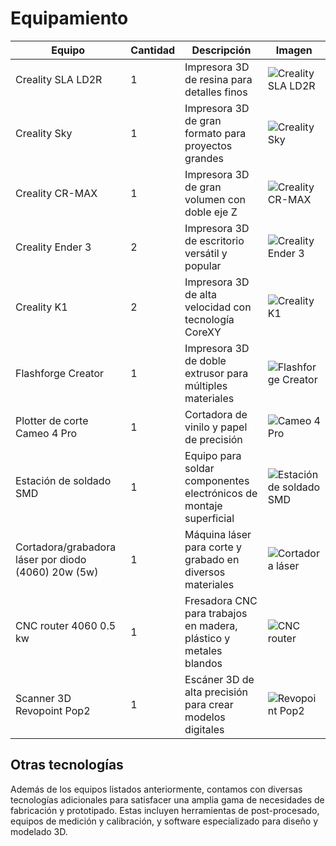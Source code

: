 # Equipamiento

| Equipo | Cantidad | Descripción | Imagen |
|--------|----------|-------------|--------|
| Creality SLA LD2R | 1 | Impresora 3D de resina para detalles finos | ![Creality SLA LD2R](/images/creality-sla-ld2r.png) |
| Creality Sky | 1 | Impresora 3D de gran formato para proyectos grandes | ![Creality Sky](/images/creality-sky.png) |
| Creality CR-MAX | 1 | Impresora 3D de gran volumen con doble eje Z | ![Creality CR-MAX](/images/creality-cr-max.png) |
| Creality Ender 3 | 2 | Impresora 3D de escritorio versátil y popular | ![Creality Ender 3](/images/creality-ender-3.png) |
| Creality K1 | 2 | Impresora 3D de alta velocidad con tecnología CoreXY | ![Creality K1](/images/creality-k1.png) |
| Flashforge Creator | 1 | Impresora 3D de doble extrusor para múltiples materiales | ![Flashforge Creator](/images/flashforge-creator.png) |
| Plotter de corte Cameo 4 Pro | 1 | Cortadora de vinilo y papel de precisión | ![Cameo 4 Pro](/images/cameo-4-pro.png) |
| Estación de soldado SMD | 1 | Equipo para soldar componentes electrónicos de montaje superficial | ![Estación de soldado SMD](/images/estacion-soldado-smd.png) |
| Cortadora/grabadora láser por diodo (4060) 20w (5w) | 1 | Máquina láser para corte y grabado en diversos materiales | ![Cortadora láser](/images/cortadora-laser-diodo.png) |
| CNC router 4060 0.5 kw | 1 | Fresadora CNC para trabajos en madera, plástico y metales blandos | ![CNC router](/images/cnc-router.png) |
| Scanner 3D Revopoint Pop2 | 1 | Escáner 3D de alta precisión para crear modelos digitales | ![Revopoint Pop2](/images/revopoint-pop2.png) |

## Otras tecnologías

Además de los equipos listados anteriormente, contamos con diversas tecnologías adicionales para satisfacer una amplia gama de necesidades de fabricación y prototipado. Estas incluyen herramientas de post-procesado, equipos de medición y calibración, y software especializado para diseño y modelado 3D.
